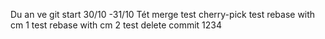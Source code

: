 Du an ve git start 30/10 -31/10
Tét merge
test cherry-pick
test rebase with cm 1
test rebase with cm 2
test delete commit 1234
